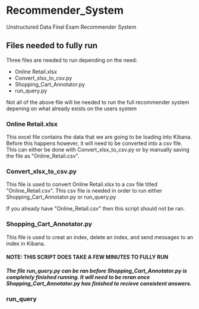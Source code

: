 # Recommender_System
Unstructured Data Final Exam Recommender System


## Files needed to fully run 

Three files are needed to run depending on the need:
  - Online Retail.xlsx
  - Convert_xlsx_to_csv.py
  - Shopping_Cart_Annotator.py
  - run_query.py
  
Not all of the above file will be needed to run the full recommender system depening on what already exists on the users system

### Online Retail.xlsx

This excel file contains the data that we are going to be loading into Kibana.  Before this happens however, it will need to be converted into a csv file.  This can either be done with Convert_xlsx_to_csv.py or by manually saving the file as "Online_Retail.csv".

### Convert_xlsx_to_csv.py

This file is used to convert Online Retail.xlsx to a csv file titled "Online_Retail.csv". This csv file is needed in order to run either Shopping_Cart_Annotator.py or run_query.py

If you already have "Online_Retail.csv" then this script should not be ran.

### Shopping_Cart_Annotator.py

This file is used to creat an index, delete an index, and send messages to an index in Kibana.  

#### NOTE: THIS SCRIPT DOES TAKE A FEW MINUTES TO FULLY RUN 
##### The file run_query.py can be ran before Shopping_Cart_Annotator.py is completely finished running.  It will need to be reran once Shopping_Cart_Annotator.py has finished to recieve consistent answers.

### run_query

